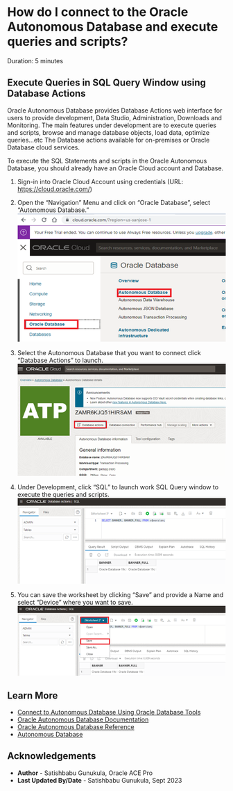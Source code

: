 # How do I connect to the Oracle Autonomous Database and execute queries and scripts?

Duration: 5 minutes

## Execute Queries in  SQL Query Window using Database Actions

Oracle Autonomous Database provides Database Actions web interface for users to provide development, Data Studio, Administration, Downloads and Monitoring. The main features under development are to execute queries and scripts, browse and manage database objects, load data, optimize queries…etc   The Database actions available for on-premises or Oracle Database cloud services. 

To execute the SQL Statements and scripts in the Oracle Autonomous Database, you should already have an Oracle Cloud account and Database.

1.	Sign-in into Oracle Cloud Account using credentials (URL: https://cloud.oracle.com/)

2.	Open the “Navigation” Menu and click on “Oracle Database”, select “Autonomous Database.”
![ Autonomous Database](images/pic2.png)

3.  Select the Autonomous Database that you want to connect click “Database Actions” to launch. 
![ Database Actions](images/pic3.png)

4.  Under Development, click “SQL” to launch work SQL Query window to execute the queries and scripts.
![ SQL Query Window](images/pic4.png)

5. 	You can save the worksheet by clicking “Save”  and provide a Name and select “Device” where you want to save.
![ Save Worksheet](images/pic5.png)

## Learn More

* [Connect to Autonomous Database Using Oracle Database Tools](https://docs.oracle.com/en/cloud/paas/autonomous-database/adbsa/connect-tools.html#GUID-CF6C7E1B-D0D4-4641-BADA-5C57DEA7C73B)
* [Oracle Autonomous Database Documentation](https://docs.oracle.com/en/cloud/paas/autonomous-database/shared/index.html)
* [Oracle Autonomous Database Reference](https://www.oracleracexpert.com/search/label/Autonomous%20Database)
* [Autonomous Database](https://www.oracle.com/autonomous-database/)

## Acknowledgements

* **Author** - Satishbabu Gunukula, Oracle ACE Pro
* **Last Updated By/Date** - Satishbabu Gunukula,  Sept 2023
